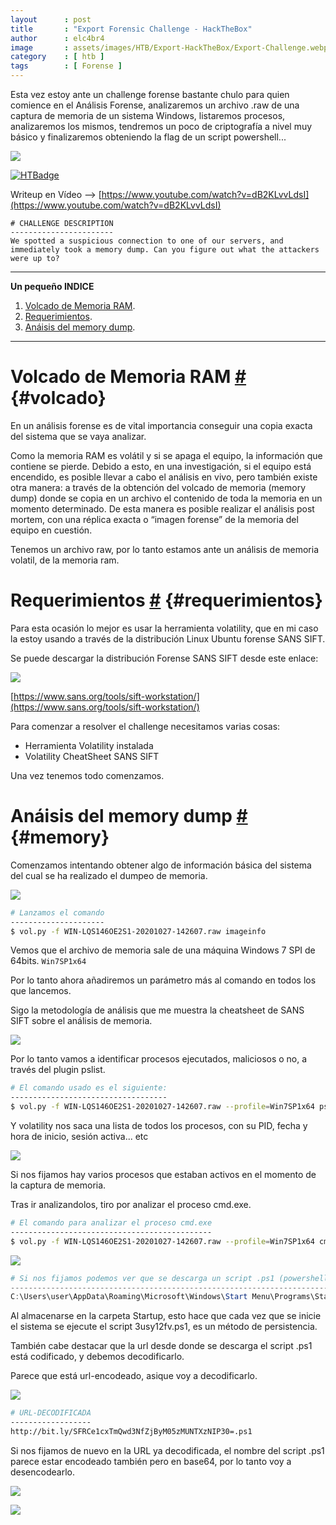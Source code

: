 ```yaml
---
layout      : post
title       : "Export Forensic Challenge - HackTheBox"
author      : elc4br4
image       : assets/images/HTB/Export-HackTheBox/Export-Challenge.webp
category    : [ htb ]
tags        : [ Forense ]
---
```


Esta vez estoy ante un challenge forense bastante chulo para quien comience en el Análisis Forense, analizaremos un archivo .raw de una captura de memoria de un sistema Windows, listaremos procesos, analizaremos los mismos, tendremos un poco de criptografía a nivel muy básico y finalizaremos obteniendo la flag de un script powershell...

![](/assets/images/HTB/Export-HackTheBox/export-rating.webp)

[![HTBadge](https://www.hackthebox.eu/badge/image/533771)](https://www.hackthebox.com/home/users/profile/533771)

Writeup en Vídeo --> [https://www.youtube.com/watch?v=dB2KLvvLdsI](https://www.youtube.com/watch?v=dB2KLvvLdsI)

```text
# CHALLENGE DESCRIPTION
-----------------------
We spotted a suspicious connection to one of our servers, and immediately took a memory dump. Can you figure out what the attackers were up to?
```

***


**Un pequeño INDICE**

1. [Volcado de Memoria RAM](#volcado).
2. [Requerimientos](#requerimientos).
3. [Anáisis del memory dump](#memory).


***

# Volcado de Memoria RAM [#](volcado) {#volcado}


En un análisis forense es de vital importancia conseguir una copia exacta del sistema que se vaya analizar.

Como la memoria RAM es volátil y si se apaga el equipo, la información que contiene se pierde. Debido a esto, en una investigación, si el equipo está encendido, es posible llevar a cabo el análisis en vivo, pero también existe otra manera: a través de la obtención del volcado de memoria (memory dump) donde se copia en un archivo el contenido de toda la memoria en un momento determinado. De esta manera es posible realizar el análisis post mortem, con una réplica exacta o “imagen forense” de la memoria del equipo en cuestión.

Tenemos un archivo raw, por lo tanto estamos ante un análisis de memoria volatil, de la memoria ram.


# Requerimientos [#](requerimientos) {#requerimientos}

Para esta ocasión lo mejor es usar la herramienta volatility, que en mi caso la estoy usando a través de la distribución Linux Ubuntu forense SANS SIFT.

Se puede descargar la distribución Forense SANS SIFT desde este enlace:

![](/assets/images/HTB/Export-HackTheBox/SIFT.webp)

[https://www.sans.org/tools/sift-workstation/](https://www.sans.org/tools/sift-workstation/)

Para comenzar a resolver el challenge necesitamos varias cosas:

* Herramienta Volatility instalada
* Volatility CheatSheet SANS SIFT 

Una vez tenemos todo comenzamos.


# Anáisis del memory dump [#](memory) {#memory}

Comenzamos intentando obtener algo de información básica del sistema del cual se ha realizado el dumpeo de memoria.

![](/assets/images/HTB/Export-HackTheBox/imageinfo.webp)

```bash
# Lanzamos el comando
---------------------
$ vol.py -f WIN-LQS146OE2S1-20201027-142607.raw imageinfo 
```

Vemos que el archivo de memoria sale de una máquina Windows 7 SPI de 64bits.
`Win7SP1x64`

Por lo tanto ahora añadiremos un parámetro más al comando en todos los que lancemos.

Sigo la metodología de análisis que me muestra la cheatsheet de SANS SIFT sobre el análisis de memoria.

![](/assets/images/HTB/Export-HackTheBox/metodología.webp)

Por lo tanto vamos a identificar procesos ejecutados, maliciosos o no, a través del plugin pslist.

```bash
# El comando usado es el siguiente:
-----------------------------------
$ vol.py -f WIN-LQS146OE2S1-20201027-142607.raw --profile=Win7SP1x64 pslist
```

Y volatility nos saca una lista de todos los procesos, con su PID, fecha y hora de inicio, sesión activa... etc

![](/assets/images/HTB/Export-HackTheBox/pslist.webp)

Si nos fijamos hay varios procesos que estaban activos en el momento de la captura de memoria.

Tras ir analizandolos, tiro por analizar el proceso cmd.exe.

```bash
# El comando para analizar el proceso cmd.exe
---------------------------------------------
$ vol.py -f WIN-LQS146OE2S1-20201027-142607.raw --profile=Win7SP1x64 cmdscan
```

![](/assets/images/HTB/Export-HackTheBox/cmdscan.webp)

```powershell
# Si nos fijamos podemos ver que se descarga un script .ps1 (powershell) y se almacena en la ruta:
--------------------------------------------------------------------------------------------------
C:\Users\user\AppData\Roaming\Microsoft\Windows\Start Menu\Programs\Startup\3usy12fv.ps1
```

Al almacenarse en la carpeta Startup, esto hace que cada vez que se inicie el sistema se ejecute el script 3usy12fv.ps1, es un método de persistencia.

También cabe destacar que la url desde donde se descarga el script .ps1 está codificado, y debemos decodificarlo.

Parece que está url-encodeado, asique voy a decodificarlo.

![](/assets/images/HTB/Export-HackTheBox/urlencode.webp)

```bash
# URL-DECODIFICADA
------------------
http://bit.ly/SFRCe1cxTmQwd3NfZjByM05zMUNTXzNIP30=.ps1
```

Si nos fijamos de nuevo en la URL ya decodificada, el nombre del script .ps1 parece estar encodeado también pero en base64, por lo tanto voy a desencodearlo.

![](/assets/images/HTB/Export-HackTheBox/flag.webp)

![](/assets/images/HTB/Export-HackTheBox/share.webp)